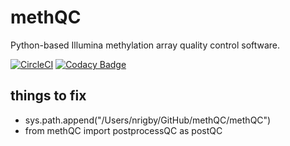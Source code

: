 # methQC
Python-based Illumina methylation array quality control software.

[![CircleCI](https://circleci.com/gh/LifeEGX/methQC/tree/master.svg?style=shield&circle-token=58a514d3924fcfe0287c109d2323b7f697956ec9)](https://circleci.com/gh/LifeEGX/methQC/tree/master) [![Codacy Badge](https://api.codacy.com/project/badge/Grade/02598852d7d34e8284e928ea6c221f1a)](https://www.codacy.com?utm_source=github.com&amp;utm_medium=referral&amp;utm_content=LifeEGX/methQC&amp;utm_campaign=Badge_Grade)

## things to fix

- sys.path.append("/Users/nrigby/GitHub/methQC/methQC")
- from methQC import postprocessQC as postQC
